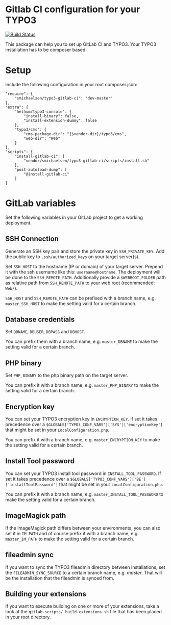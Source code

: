 # Gitlab CI configuration for your TYPO3
 
 [![Build Status](https://travis-ci.org/smichaelsen/typo3-gitlab-ci.svg?branch=master)](https://travis-ci.org/smichaelsen/typo3-gitlab-ci)

This package can help you to set up GitLab CI and TYPO3. Your TYPO3 installation has to be composer based.

# Setup

Include the following configuration in your root composer.json:

    "require": {
    	"smichaelsen/typo3-gitlab-ci": "dev-master"
    },
    "extra": {
		"helhum/typo3-console": {
			"install-binary": false,
			"install-extension-dummy": false
		},
		"typo3/cms": {
			"cms-package-dir": "{$vendor-dir}/typo3/cms",
			"web-dir": "Web"
		}
	},
    "scripts": {
        "install-gitlab-ci": [
            "vendor/smichaelsen/typo3-gitlab-ci/scripts/install.sh"
        ],
        "post-autoload-dump": [
            "@install-gitlab-ci"
        ]
    }

# GitLab variables

Set the following variables in your GitLab project to get a working deployment.

## SSH Connection

Generate an SSH key pair and store the private key in `SSH_PRIVATE_KEY`. Add the public key to `.ssh/authorized_keys` on
your target server(s).

Set `SSH_HOST` to the hostname (IP or domain) of your target server. Prepend it with the ssh username like this:
`username@hostname`. The deployment will be done to the `SSH_REMOTE_PATH`. Additionally provide a `$WEBROOT_FOLDER` path
as relative path from `SSH_REMOTE_PATH` to your web root (recommended: `Web/`).

`SSH_HOST` and `SSH_REMOTE_PATH` can be prefixed with a branch name, e.g. `master_SSH_HOST`
to make the setting valid for a certain branch.

## Database credentials

Set `DBNAME`, `DBUSER`, `DBPASS` and `DBHOST`.

You can prefix them with a branch name, e.g. `master_DBNAME` to make the setting valid for a certain branch.

## PHP binary

Set `PHP_BINARY` to the php binary path on the target server.

You can prefix it with a branch name, e.g. `master_PHP_BINARY` to make the setting valid for a certain branch.

## Encryption key

You can set your TYPO3 encryption key in `ENCRYPTION_KEY`.
If set it takes precedence over a `$GLOBALS['TYPO3_CONF_VARS']['SYS']['encryptionKey']` that might be set in your
`LocalConfiguration.php`.
 
You can prefix it with a branch name, e.g. `master_ENCRYPTION_KEY` to make the setting valid for a certain branch.

## Install Tool password

You can set your TYPO3 install tool password in `INSTALL_TOOL_PASSWORD`.
If set it takes precedence over a `$GLOBALS['TYPO3_CONF_VARS']['BE']['installToolPassword']` that might be set in your
`LocalConfiguration.php`.
 
You can prefix it with a branch name, e.g. `master_INSTALL_TOOL_PASSWORD` to make the setting valid for a certain branch.

## ImageMagick path

If the ImageMagick path differs between your environments, you can also set it in `IM_PATH` and of course prefix it with
a branch name, e.g. `master_IM_PATH` to make the setting valid for a certain branch. 

## fileadmin sync

If you want to sync the TYPO3 fileadmin directory between installations, set the `FILEADMIN_SYNC_SOURCE` to a certain
branch name, e.g. *master*. That will be the installation that the fileadmin is synced from.

## Building your extensions

If you want to execute building on one or more of your extensions, take a look at the
`gitlab-scripts/_build-extensions.sh` file that has been placed in your root directory.
